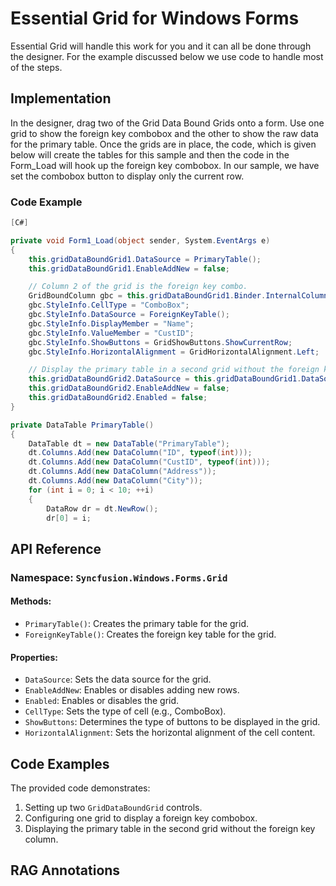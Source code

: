 <!--
source: image
domain: syncfusion-sdk
task: pdf-ocr-to-markdown
language: en (keep original; do not translate)
source_filename: page_564.jpeg
document_name: grid
page_number: 564
page_id: grid#page_564
product: Syncfusion Winforms
version: 11.4.0.26
timestamp: 2025-08-09T06:24:25Z
fidelity: lossless
-->

# Essential Grid for Windows Forms

Essential Grid will handle this work for you and it can all be done through the designer. For the example discussed below we use code to handle most of the steps.

## Implementation

In the designer, drag two of the Grid Data Bound Grids onto a form. Use one grid to show the foreign key combobox and the other to show the raw data for the primary table. Once the grids are in place, the code, which is given below will create the tables for this sample and then the code in the Form_Load will hook up the foreign key combobox. In our sample, we have set the combobox button to display only the current row.

### Code Example

```csharp
[C#]

private void Form1_Load(object sender, System.EventArgs e)
{
    this.gridDataBoundGrid1.DataSource = PrimaryTable();
    this.gridDataBoundGrid1.EnableAddNew = false;

    // Column 2 of the grid is the foreign key combo.
    GridBoundColumn gbc = this.gridDataBoundGrid1.Binder.InternalColumns[1];
    gbc.StyleInfo.CellType = "ComboBox";
    gbc.StyleInfo.DataSource = ForeignKeyTable();
    gbc.StyleInfo.DisplayMember = "Name";
    gbc.StyleInfo.ValueMember = "CustID";
    gbc.StyleInfo.ShowButtons = GridShowButtons.ShowCurrentRow;
    gbc.StyleInfo.HorizontalAlignment = GridHorizontalAlignment.Left;

    // Display the primary table in a second grid without the foreign key column.
    this.gridDataBoundGrid2.DataSource = this.gridDataBoundGrid1.DataSource;
    this.gridDataBoundGrid2.EnableAddNew = false;
    this.gridDataBoundGrid2.Enabled = false;
}

private DataTable PrimaryTable()
{
    DataTable dt = new DataTable("PrimaryTable");
    dt.Columns.Add(new DataColumn("ID", typeof(int)));
    dt.Columns.Add(new DataColumn("CustID", typeof(int)));
    dt.Columns.Add(new DataColumn("Address"));
    dt.Columns.Add(new DataColumn("City"));
    for (int i = 0; i < 10; ++i)
    {
        DataRow dr = dt.NewRow();
        dr[0] = i;
```

## API Reference

### Namespace: `Syncfusion.Windows.Forms.Grid`

#### Methods:
- `PrimaryTable()`: Creates the primary table for the grid.
- `ForeignKeyTable()`: Creates the foreign key table for the grid.

#### Properties:
- `DataSource`: Sets the data source for the grid.
- `EnableAddNew`: Enables or disables adding new rows.
- `Enabled`: Enables or disables the grid.
- `CellType`: Sets the type of cell (e.g., ComboBox).
- `ShowButtons`: Determines the type of buttons to be displayed in the grid.
- `HorizontalAlignment`: Sets the horizontal alignment of the cell content.

## Code Examples

The provided code demonstrates:
1. Setting up two `GridDataBoundGrid` controls.
2. Configuring one grid to display a foreign key combobox.
3. Displaying the primary table in the second grid without the foreign key column.

## RAG Annotations

<!-- tags: [syncfusion, winforms, grid, data bound grid, foreign key combobox, table setup] keywords: [Essential Grid, GridDataBoundGrid, foreign key combobox, primary table, second grid, table setup] -->